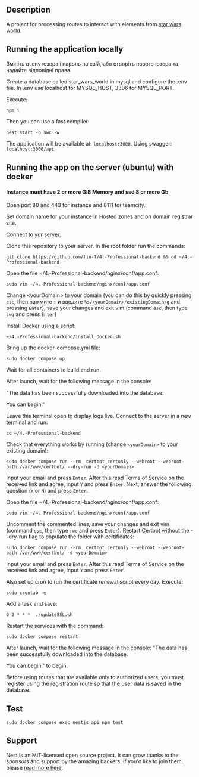 ## Description 

A project for processing routes to interact with elements from [star wars world](https://swapi.py4e.com/api/).

## Running the application locally

Змініть в .env юзера і пароль на свій, або створіть нового юзера та надайте відповідні права.

Create a database called star_wars_world in mysql and configure the .env file.
In .env use localhost for MYSQL_HOST, 3306 for MYSQL_PORT.

Execute:
```
npm i
```

Then you can use a fast compiler:
```
nest start -b swc -w
```

The application will be available at: `localhost:3000`. Using swagger: `localhost:3000/api`

## Running the app on the server (ubuntu) with docker 
#### Instance must have 2 or more GiB Memory and ssd 8 or more Gb

Open port 80 and 443 for instance and 8111 for teamcity.

Set domain name for your instance in Hosted zones and on domain registrar site.

Connect to yur server.

Clone this repository to your server. In the root folder run the commands: 
```
git clone https://github.com/fin-T/4.-Professional-backend && cd ~/4.-Professional-backend
```

Open the file ~/4.-Professional-backend/nginx/conf/app.conf:
```
sudo vim ~/4.-Professional-backend/nginx/conf/app.conf
```

Change \<yourDomain\> to your domain (you can do this by quickly pressing `esc`, then нажмите `:` и введите `%s/<yourDomain>/existingDomain/g` and pressing `Enter`), save your changes and exit vim (command `esc`, then type `:wq` and press `Enter`)

Install Docker using a script: 
```
~/4.-Professional-backend/install_docker.sh
```

Bring up the docker-compose.yml file: 
```
sudo docker compose up
```

Wait for all containers to build and run.

After launch, wait for the following message in the console:

"The data has been successfully downloaded into the database.

You can begin."

Leave this terminal open to display logs live.
Connect to the server in a new terminal and run:
```
cd ~/4.-Professional-backend
```

Check that everything works by running (change `<yourDomain>` to your existing domain):
```
sudo docker compose run --rm  certbot certonly --webroot --webroot-path /var/www/certbot/ --dry-run -d <yourDomain>
```

Input your email and press `Enter`. After this read Terms of Service on the received link and agree, input `Y` and press `Enter`. Next, answer the following. question (`Y` or `N`) and press `Enter`.

Open the file ~/4.-Professional-backend/nginx/conf/app.conf:
```
sudo vim ~/4.-Professional-backend/nginx/conf/app.conf
```

Uncomment the commented lines, save your changes and exit vim (command `esc`, then type `:wq` and press `Enter`).
Restart Certbot without the --dry-run flag to populate the folder with certificates:
```
sudo docker compose run --rm  certbot certonly --webroot --webroot-path /var/www/certbot/ -d <yourDomain>
```
Input your email and press `Enter`. After this read Terms of Service on the received link and agree, input `Y` and press `Enter`.  

Also set up cron to run the certificate renewal script every day. Execute:
```
sudo crontab -e
```
Add a task and save: 
```
0 3 * * *  ./updateSSL.sh
```

Restart the services with the command:
```
sudo docker compose restart
```

After launch, wait for the following message in the console:
"The data has been successfully downloaded into the database.

You can begin." to begin.

Before using routes that are available only to authorized users, you must
register using the registration route so that the user data is saved in the database.

## Test

```
sudo docker compose exec nestjs_api npm test
```

## Support

Nest is an MIT-licensed open source project. It can grow thanks to the sponsors and support by the amazing backers. If you'd like to join them, please [read more here](https://docs.nestjs.com/support).